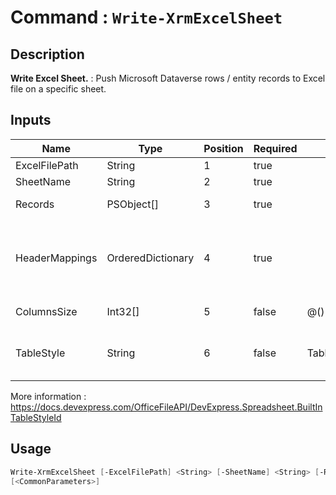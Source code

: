 ﻿# Command : `Write-XrmExcelSheet` 

## Description

**Write Excel Sheet.** : Push Microsoft Dataverse rows / entity records to Excel file on a specific sheet.

## Inputs

Name|Type|Position|Required|Default|Description
----|----|--------|--------|-------|-----------
ExcelFilePath|String|1|true||Full path to Excel file.
SheetName|String|2|true||Excel sheet name.
Records|PSObject[]|3|true||Rows / Entity records array.
HeaderMappings|OrderedDictionary|4|true||Key value pair collection that map Excel column name to record column (attribute logicalname)
ColumnsSize|Int32[]|5|false|@()|Array that specify columns width.
TableStyle|String|6|false|TableStyleMedium15|Specify table template name. (Default: TableStyleMedium15)
More information : https://docs.devexpress.com/OfficeFileAPI/DevExpress.Spreadsheet.BuiltInTableStyleId


## Usage

```Powershell 
Write-XrmExcelSheet [-ExcelFilePath] <String> [-SheetName] <String> [-Records] <PSObject[]> [-HeaderMappings] <OrderedDictionary> [[-ColumnsSize] <Int32[]>] [[-TableStyle] <String>] 
[<CommonParameters>]
``` 


